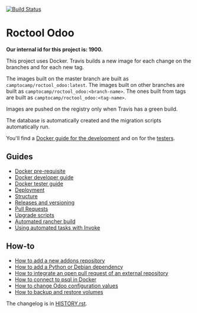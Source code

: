 [![Build Status](https://travis-ci.com/camptocamp/roctool_odoo.svg?token=3A3ZhwttEcmdqp7JzQb7&branch=master)](https://travis-ci.com/camptocamp/roctool_odoo)

# Roctool Odoo

**Our internal id for this project is: 1900.**

This project uses Docker.
Travis builds a new image for each change on the branches and for each new tag.

The images built on the master branch are built as `camptocamp/roctool_odoo:latest`.
The images built on other branches are built as `camptocamp/roctool_odoo:<branch-name>`.
The ones built from tags are built as `camptocamp/roctool_odoo:<tag-name>`.

Images are pushed on the registry only when Travis has a green build.

The database is automatically created and the migration scripts
automatically run.

You'll find a [Docker guide for the development](./docs/docker-dev.md) and on for the [testers](./docs/docker-test.md).

## Guides

* [Docker pre-requisite](./docs/prerequisites.md)
* [Docker developer guide](./docs/docker-dev.md)
* [Docker tester guide](./docs/docker-test.md)
* [Deployment](./docs/deployment.md)
* [Structure](./docs/structure.md)
* [Releases and versioning](./docs/releases.md)
* [Pull Requests](./docs/pull-requests.md)
* [Upgrade scripts](./docs/upgrade-scripts.md)
* [Automated rancher build](./docs/rancher.md)
* [Using automated tasks with Invoke](./docs/invoke.md)

## How-to

* [How to add a new addons repository](./docs/how-to-add-repo.md)
* [How to add a Python or Debian dependency](./docs/how-to-add-dependency.md)
* [How to integrate an open pull request of an external repository](./docs/how-to-integrate-pull-request.md)
* [How to connect to psql in Docker](./docs/how-to-connect-to-docker-psql.md)
* [How to change Odoo configuration values](./docs/how-to-set-odoo-configuration-values.md)
* [How to backup and restore volumes](./docs/how-to-backup-and-restore-volumes.md)

The changelog is in [HISTORY.rst](HISTORY.rst).
